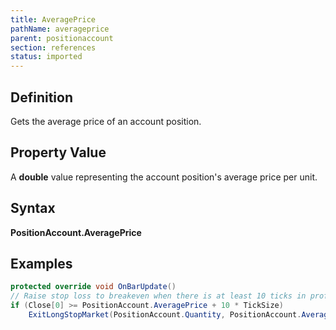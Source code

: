 ```yaml
---
title: AveragePrice
pathName: averageprice
parent: positionaccount
section: references
status: imported
---
```


## Definition

Gets the average price of an account position.

## Property Value

A **double** value representing the account position's average price per unit.

## Syntax

**PositionAccount.AveragePrice**

## Examples

```csharp
protected override void OnBarUpdate()
// Raise stop loss to breakeven when there is at least 10 ticks in profit
if (Close[0] >= PositionAccount.AveragePrice + 10 * TickSize)
    ExitLongStopMarket(PositionAccount.Quantity, PositionAccount.AveragePrice);
```
